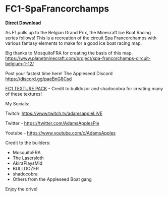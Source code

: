 # FC1-SpaFrancorchamps

[**Direct Download**][dl-latest]

As F1 pulls up to the Belgian Grand Prix, the Minecraft Ice Boat Racing series follows! This is a recreation of the circuit Spa Francorchamps with various fantasy elements to make for a good ice boat racing map.

Big thanks to MosquitoFRA for creating the basis of this map.
https://www.planetminecraft.com/project/spa-francorchamps-circuit-belgium-1-12/


Post your fastest time here! The Appleseed Discord
https://discord.gg/paeBnG8Csd

[FC1 TEXTURE PACK][dl-texture] - Credit to bulldozor and shadocobra for creating many of these textures!



My Socials:

Twitch: https://www.twitch.tv/adamsappleLIVE

Twitter - https://twitter.com/AdamsApplesPie

Youtube - https://www.youtube.com/c/AdamsApples

Credit to the builders:

- MosquitoFRA
- The Lasersloth
- AkiraPlaysMid
- BULLDOZER
- shadocobra
- Others from the Appleseed Boat gang

Enjoy the drive!

[dl-latest]: https://github.com/FormulaCraftOne/FC1-SpaFrancorchamps/releases/latest/download/world.zip
[dl-texture]: https://github.com/FormulaCraftOne/FC1-TexturePack/releases/latest/download/FC1.TexturePack.zip
